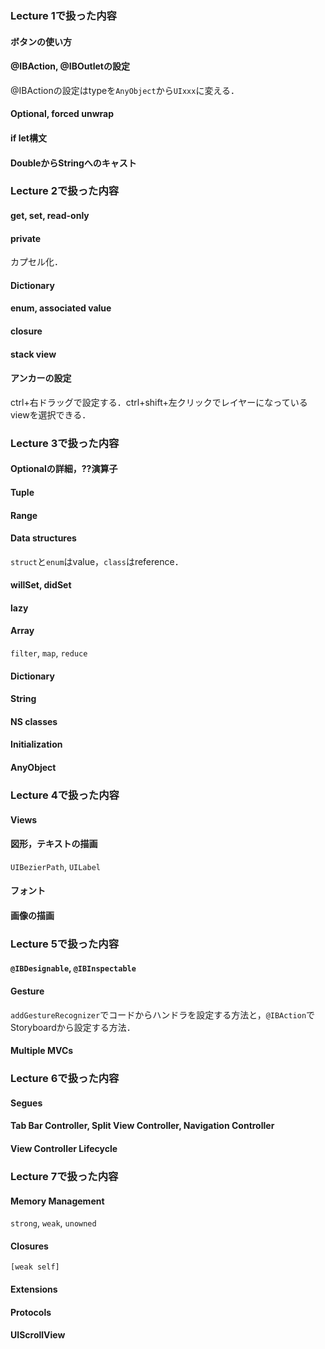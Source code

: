 ### Lecture 1で扱った内容
#### ボタンの使い方
#### @IBAction, @IBOutletの設定
@IBActionの設定はtypeを`AnyObject`から`UIxxx`に変える．
#### Optional, forced unwrap
#### if let構文
#### DoubleからStringへのキャスト
### Lecture 2で扱った内容
#### get, set, read-only
#### private
カプセル化．
#### Dictionary
#### enum, associated value
#### closure
#### stack view
#### アンカーの設定
ctrl+右ドラッグで設定する．ctrl+shift+左クリックでレイヤーになっているviewを選択できる．
### Lecture 3で扱った内容
#### Optionalの詳細，??演算子
#### Tuple
#### Range
#### Data structures
`struct`と`enum`はvalue，`class`はreference．
#### willSet, didSet
#### lazy
#### Array
`filter`, `map`, `reduce`
#### Dictionary
#### String
#### NS classes
#### Initialization
#### AnyObject
### Lecture 4で扱った内容
#### Views
#### 図形，テキストの描画
`UIBezierPath`, `UILabel`
#### フォント
#### 画像の描画
### Lecture 5で扱った内容
#### `@IBDesignable`, `@IBInspectable`
#### Gesture
`addGestureRecognizer`でコードからハンドラを設定する方法と，`@IBAction`でStoryboardから設定する方法．
#### Multiple MVCs
### Lecture 6で扱った内容
#### Segues
#### Tab Bar Controller, Split View Controller, Navigation Controller
#### View Controller Lifecycle
### Lecture 7で扱った内容
#### Memory Management
`strong`, `weak`, `unowned`
#### Closures
`[weak self]`
#### Extensions
#### Protocols
#### UIScrollView
